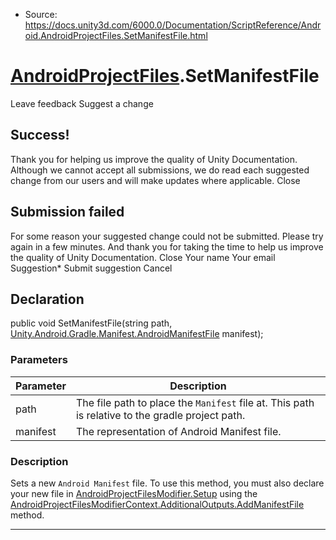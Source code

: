 * Source: https://docs.unity3d.com/6000.0/Documentation/ScriptReference/Android.AndroidProjectFiles.SetManifestFile.html

#  [AndroidProjectFiles](https://docs.unity3d.com/6000.0/Documentation/ScriptReference/Android.AndroidProjectFiles.html).SetManifestFile
Leave feedback
Suggest a change
## Success!
Thank you for helping us improve the quality of Unity Documentation. Although we cannot accept all submissions, we do read each suggested change from our users and will make updates where applicable.
Close
## Submission failed
For some reason your suggested change could not be submitted. Please <a>try again</a> in a few minutes. And thank you for taking the time to help us improve the quality of Unity Documentation.
Close
Your name Your email Suggestion* Submit suggestion
Cancel
## Declaration
public void SetManifestFile(string path, [Unity.Android.Gradle.Manifest.AndroidManifestFile](https://docs.unity3d.com/6000.0/Documentation/ScriptReference/Unity.Android.Gradle.Manifest.AndroidManifestFile.html) manifest); 
### Parameters
Parameter | Description  
---|---  
path | The file path to place the `Manifest` file at. This path is relative to the gradle project path.  
manifest | The representation of Android Manifest file.  
### Description
Sets a new `Android Manifest` file.
To use this method, you must also declare your new file in [AndroidProjectFilesModifier.Setup](https://docs.unity3d.com/6000.0/Documentation/ScriptReference/Android.AndroidProjectFilesModifier.Setup.html) using the [AndroidProjectFilesModifierContext.AdditionalOutputs.AddManifestFile](https://docs.unity3d.com/6000.0/Documentation/ScriptReference/Android.AndroidProjectFilesModifierContext.AdditionalOutputs.AddManifestFile.html) method.
* * *
